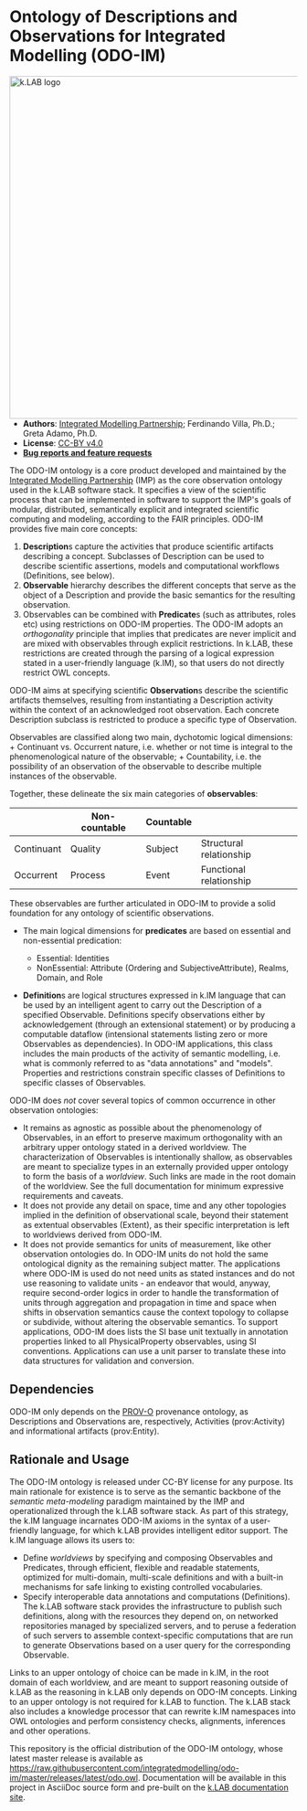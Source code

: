 # Ontology of Descriptions and Observations for Integrated Modelling (ODO-IM)


<img src="https://docs.integratedmodelling.org/klab/_images/KLAB_LOGO.png" align="right"
     alt="k.LAB logo" width="600">
     

- **Authors**: [Integrated Modelling Partnership](http://www.integratedmodelling.org); Ferdinando Villa, Ph.D.; Greta Adamo, Ph.D.
- **License**: [CC-BY v4.0](http://creativecommons.org/licenses/by/4.0/)
- [**Bug reports and feature requests**](https://github.com/integratedmodelling/odo-im/issues)

The ODO-IM ontology is a core product developed and maintained by the [Integrated Modelling Partnership](http://www.integratedmodelling.org) (IMP) as the core observation ontology used in the k.LAB software stack. It specifies a view of the scientific process that can be implemented in software to support the IMP's goals of modular, distributed, semantically explicit and integrated scientific computing and modeling, according to the FAIR principles. ODO-IM provides five main core concepts:


1) **Description**s capture the activities that produce scientific artifacts describing a concept. Subclasses of Description can be used to describe scientific assertions, models and computational workflows (Definitions, see below).
2) **Observable** hierarchy describes the different concepts that serve as the object of a Description and provide the basic semantics for the resulting observation. 
3) Observables can be combined with **Predicate**s (such as attributes, roles etc) using restrictions on ODO-IM properties. The ODO-IM adopts an *orthogonality* principle that implies that predicates are never implicit and are mixed with observables through explicit restrictions. In k.LAB, these restrictions are created through the parsing of a logical expression stated in a user-friendly language (k.IM), so that users do not directly restrict OWL concepts. 

ODO-IM aims at specifying scientific **Observation**s describe the scientific artifacts themselves, resulting from instantiating a Description activity within the context of an acknowledged root observation. Each concrete Description subclass is restricted to produce a specific type of Observation.

Observables are classified along two main, dychotomic logical dimensions:
    + Continuant vs. Occurrent nature, i.e. whether or not time is integral to the phenomenological nature of the observable;
    + Countability, i.e. the possibility of an observation of the observable to describe multiple instances of the observable.

Together, these delineate the six main categories of **observables**:

| | Non-countable | Countable | |
| --- | --- | --- | --- |
| Continuant | Quality | Subject | Structural relationship |
| Occurrent  | Process | Event | Functional relationship |

These observables are further articulated in ODO-IM to provide a solid foundation for any ontology of scientific observations.

- The main logical dimensions for **predicates** are based on essential and non-essential predication:
    + Essential: Identities
    + NonEssential: Attribute (Ordering and SubjectiveAttribute), Realms, Domain, and Role

- **Definition**s are logical structures expressed in k.IM language that can be used by an intelligent agent to carry out the Description of a specified Observable. Definitions specify observations either by acknowledgement (through an extensional statement) or by producing a computable dataflow (intensional statements listing zero or more Observables as dependencies). In ODO-IM applications, this class includes the main products of the activity of semantic modelling, i.e. what is commonly referred to as "data annotations" and "models". Properties and restrictions constrain specific classes of Definitions to specific classes of Observables.

ODO-IM does _not_ cover several topics of common occurrence in other observation ontologies:

- It remains as agnostic as possible about the phenomenology of Observables, in an effort to preserve maximum orthogonality with an arbitrary upper ontology stated in a derived worldview. The characterization of Observables is intentionally shallow, as observables are meant to specialize types in an externally provided upper ontology to form the basis of a _worldview_. Such links are made in the root domain of the worldview. See the full documentation for minimum expressive requirements and caveats.
- It does not provide any detail on space, time and any other topologies implied in the definition of observational scale, beyond their statement as extentual observables (Extent), as their specific interpretation is left to worldviews derived from ODO-IM.
- It does not provide semantics for units of measurement, like other observation ontologies do. In ODO-IM units do not hold the same ontological dignity as the remaining subject matter. The applications where ODO-IM is used do not need units as stated instances and do not use reasoning to validate units - an endeavor that would, anyway, require second-order logics in order to handle the transformation of units through aggregation and propagation in time and space when shifts in observation semantics cause the context topology to collapse or subdivide, without altering the observable semantics. To support applications, ODO-IM does lists the SI base unit textually in annotation properties linked to all PhysicalProperty observables, using SI conventions. Applications can use a unit parser to translate these into data structures for validation and conversion.

## Dependencies

ODO-IM only depends on the [PROV-O](https://www.w3.org/TR/prov-o/) provenance ontology, as Descriptions and Observations are, respectively, Activities (prov:Activity) and informational artifacts (prov:Entity).

## Rationale and Usage

The ODO-IM ontology is released under CC-BY license for any purpose. Its main rationale for existence is to serve as the semantic backbone of the *semantic meta-modeling* paradigm maintained by the IMP and operationalized through the k.LAB software stack. As part of this strategy, the k.IM language incarnates ODO-IM axioms in the syntax of a user-friendly language,  for which k.LAB provides intelligent editor support. The k.IM language allows its users to: 

- Define *worldviews* by specifying and composing Observables and Predicates, through efficient, flexible and readable statements, optimized for multi-domain, multi-scale definitions and with a built-in mechanisms for safe linking to existing controlled vocabularies. 
- Specify interoperable data annotations and computations (Definitions). The k.LAB software stack provides the infrastructure to publish such definitions, along with the resources they depend on, on networked repositories managed by specialized servers, and to peruse a federation of such servers to assemble context-specific computations that are run to generate Observations based on a user query for the corresponding Observable. 
	
Links to an upper ontology of choice can be made in k.IM, in the root domain of each worldview, and are meant to support reasoning outside of k.LAB as the reasoning in k.LAB only depends on ODO-IM concepts. Linking to an upper ontology is not required for k.LAB to function. The k.LAB stack also includes a knowledge processor that can rewrite k.IM namespaces into OWL ontologies and perform consistency checks, alignments, inferences and other operations.

This repository is the official distribution of the ODO-IM ontology, whose latest master release is available as https://raw.githubusercontent.com/integratedmodelling/odo-im/master/releases/latest/odo.owl. Documentation will be available in this project in AsciiDoc source form and pre-built on the [k.LAB documentation site](https://docs.integratedmodelling.org).